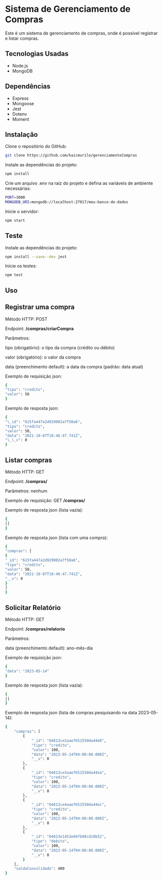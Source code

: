 # Sistema de Gerenciamento de Compras

Este é um sistema de gerenciamento de compras, onde é possível registrar e listar compras.

## Tecnologias Usadas

- Node.js
- MongoDB

## Dependências

- Express
- Mongoose
- Jest
- Dotenv
- Moment

## Instalação

Clone o repositório do GitHub:

```bash
git clone https://github.com/kaicmurilo/gerenciamentoCompras
```

Instale as dependências do projeto:

```bash
npm install
```

Crie um arquivo .env na raiz do projeto e defina as variáveis de ambiente necessárias:

```bash
PORT=3000
MONGODB_URI=mongodb://localhost:27017/meu-banco-de-dados
```

Inicie o servidor:

```bash
npm start
```

## Teste

Instale as dependências do projeto:

```bash
npm install --save--dev jest
```

Inicie os testes:

```bash
npm test
```

## Uso

## Registrar uma compra

Método HTTP: POST

Endpoint: **/compras/criarCompra**

Parâmetros:

tipo (obrigatório): o tipo da compra (crédito ou débito)

valor (obrigatório): o valor da compra

data (preenchimento default): a data da compra (padrão: data atual)

Exemplo de requisição json:

```bash
{
"tipo": "credito",
"valor": 50
}
```

Exemplo de resposta json:

```bash
{
"\_id": "615fa447a2d929002a7f50a6",
"tipo": "credito",
"valor": 50,
"data": "2021-10-07T18:46:47.741Z",
"\_\_v": 0
}
```

## Listar compras

Método HTTP: GET

Endpoint: **/compras/**

Parâmetros: nenhum

Exemplo de requisição: GET **/compras/**

Exemplo de resposta json (lista vazia):

```bash
{
[]
}
```

Exemplo de resposta json (lista com uma compra):

```bash
{
"compras": [
{
"_id": "615fa447a2d929002a7f50a6",
"tipo": "credito",
"valor": 50,
"data": "2021-10-07T18:46:47.741Z",
"__v": 0
}
]
}
```

## Solicitar Relatório

Método HTTP: GET

Endpoint: **/compras/relatorio**

Parâmetros:

data (preenchimento default): ano-mês-dia

Exemplo de requisição json:

```bash
{
"data": "2023-05-14"
}
```

Exemplo de resposta json (lista vazia):

```bash
{
[]
}
```

Exemplo de resposta json (lista de compras pesquisando na data 2023-05-14):

```bash
{
    "compras": [
        {
            "_id": "64613ce2aaef651550da44e8",
            "tipo": "credito",
            "valor": 100,
            "data": "2023-05-14T04:00:00.000Z",
            "__v": 0
        },
        {
            "_id": "64613ce3aaef651550da44ea",
            "tipo": "credito",
            "valor": 100,
            "data": "2023-05-14T04:00:00.000Z",
            "__v": 0
        },
        {
            "_id": "64613ce4aaef651550da44ec",
            "tipo": "credito",
            "valor": 100,
            "data": "2023-05-14T04:00:00.000Z",
            "__v": 0
        },
        {
            "_id": "64613e1453e94fb98cd18b52",
            "tipo": "debito",
            "valor": 100,
            "data": "2023-05-14T04:00:00.000Z",
            "__v": 0
        }
    ],
    "saldoConsolidado": 400
}
```
